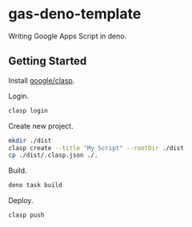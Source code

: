 # gas-deno-template

Writing Google Apps Script in deno.

## Getting Started

Install [google/clasp](https://github.com/google/clasp).

Login.

```bash
clasp login
```

Create new project.

```bash
mkdir ./dist
clasp create --title "My Script" --rootDir ./dist
cp ./dist/.clasp.json ./.
```

Build.

```bash
deno task build
```

Deploy.

```bash
clasp push
```
